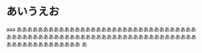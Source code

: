 # あいうえお

aaa
ああああああああああああああああああああああああああああああああああああああああああああああああああああああああああああああああああああああああああああああああああああ
あ
